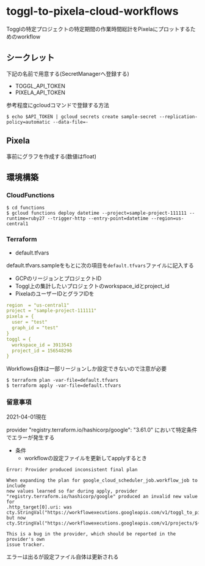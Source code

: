 # toggl-to-pixela-cloud-workflows

Togglの特定プロジェクトの特定期間の作業時間総計をPixelaにプロットするためのworkflow

## シークレット

下記の名前で用意する(SecretManagerへ登録する)

- TOGGL_API_TOKEN
- PIXELA_API_TOKEN

参考程度にgcloudコマンドで登録する方法

```shell
$ echo $API_TOKEN | gcloud secrets create sample-secret --replication-policy=automatic --data-file=-
```

## Pixela

事前にグラフを作成する(数値はfloat)

## 環境構築

### CloudFunctions

```shell
$ cd functions
$ gcloud functions deploy datetime --project=sample-project-111111 --runtime=ruby27 --trigger-http --entry-point=datetime --region=us-central1
```

### Terraform

- default.tfvars

default.tfvars.sampleをもとに次の項目を`default.tfvars`ファイルに記入する

- GCPのリージョンとプロジェクトID
- Toggl上の集計したいプロジェクトのworkspace_idとproject_id
- PixelaのユーザーIDとグラフIDを

```yaml
region  = "us-central1"
project = "sample-project-111111"
pixela = {
  user = "test"
  graph_id = "test"
}
toggl = {
  workspace_id = 3913543
  project_id = 156548296
}
```

Workflows自体は一部リージョンしか設定できないので注意が必要

```
$ terraform plan -var-file=default.tfvars
$ terraform apply -var-file=default.tfvars
```

### 留意事項

2021-04-01現在

provider "registry.terraform.io/hashicorp/google": "3.61.0" において特定条件でエラーが発生する

- 条件
    - workflowの設定ファイルを更新してapplyするとき

```
Error: Provider produced inconsistent final plan

When expanding the plan for google_cloud_scheduler_job.workflow_job to include                                                                                                                  new values learned so far during apply, provider
"registry.terraform.io/hashicorp/google" produced an invalid new value for                                                                                                                      .http_target[0].uri: was
cty.StringVal("https://workflowexecutions.googleapis.com/v1/toggl_to_pixela_workflow/executions"),
but now
cty.StringVal("https://workflowexecutions.googleapis.com/v1/projects/${project_id}/locations/${region}/workflows/toggl_to_pixela_workflow/executions").

This is a bug in the provider, which should be reported in the provider's own
issue tracker.
```

エラーは出るが設定ファイル自体は更新される